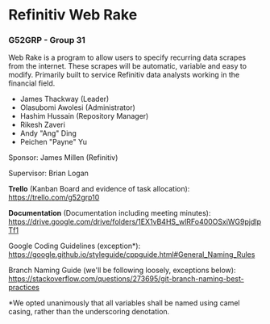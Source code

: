 # Refinitiv Web Rake
### G52GRP - Group 31

Web Rake is a program to allow users to specify recurring data scrapes from the internet. These scrapes will be automatic, variable and easy to modify. Primarily built to service Refinitiv data analysts working in the financial field.

- James Thackway (Leader)
- Olasubomi Awolesi (Administrator)
- Hashim Hussain (Repository Manager)
- Rikesh Zaveri
- Andy "Ang" Ding
- Peichen "Payne" Yu

Sponsor: James Millen (Refinitiv)

Supervisor: Brian Logan

**Trello** (Kanban Board and evidence of task allocation):
https://trello.com/g52grp10

**Documentation** (Documentation including meeting minutes):
https://drive.google.com/drive/folders/1EX1vB4HS_wlRFo400OSxiWG9pjdIpTf1

Google Coding Guidelines (exception*):
https://google.github.io/styleguide/cppguide.html#General_Naming_Rules

Branch Naming Guide (we'll be following loosely, exceptions below):
https://stackoverflow.com/questions/273695/git-branch-naming-best-practices

*We opted unanimously that all variables shall be named using camel casing, rather than the underscoring denotation.
